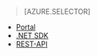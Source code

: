 ﻿> [AZURE.SELECTOR]
- [Portal](/de-de/documentation/articles/media-services-manage-content/)
- [.NET SDK](/de-de/documentation/articles/media-services-dotnet-upload-files/)
- [REST-API](/de-de/documentation/articles/media-services-rest-upload-files/)

<!--HONumber=45--> 
